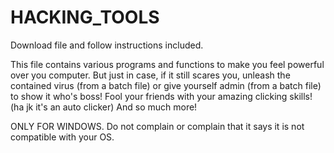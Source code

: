 # HACKING_TOOLS

Download file and follow instructions included.

This file contains various programs and functions to make you feel powerful over you computer. But just in case, if it still scares you, unleash the contained virus (from a batch file) or give yourself admin (from a batch file) to show it who's boss! Fool your friends with your amazing clicking skills! (ha jk it's an auto clicker) And so much more!

ONLY FOR WINDOWS.
Do not complain or complain that it says it is not compatible with your OS.
